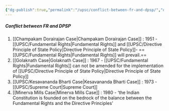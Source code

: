 ```yaml
---
{"dg-publish":true,"permalink":"/upsc/conflict-between-fr-and-dpsp/","dgHomeLink":true,"dgPassFrontmatter":false}
---
```


##### Conflict between FR and DPSP

1. [[Champakam Dorairajan Case|Champakam Dorairajan Case]] : 1951 - [[UPSC/Fundamental Rights|Fundamental Rights]] and [[UPSC/Directive Principle of State Policy|Directive Principle of State Policy]]- ==[[UPSC/Fundamental Rights|Fundamental Rights]] will prevail.== 
2. [[Golaknath Case|Golaknath Case]] : 1967 - [[UPSC/Fundamental Rights|Fundamental Rights]] can not be amended for the implementation of [[UPSC/Directive Principle of State Policy|Directive Principle of State Policy]]
3. [[UPSC/Kesavananda Bharti Case|Kesavananda Bharti Case]] : 1973 - [[UPSC/Supreme Court|Supreme Court]] 
4. [[Minerva Mills Case|Minerva Mills Case]] : 1980 - ‘the Indian Constitution is founded on the bedrock of the balance between the Fundamental Rights and the Directive Principles'